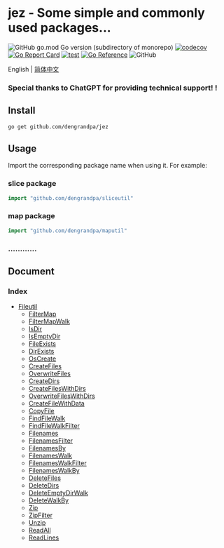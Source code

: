# jez - Some simple and commonly used packages...

![GitHub go.mod Go version (subdirectory of monorepo)](https://img.shields.io/github/go-mod/go-version/dengrandpa/jez)
[![codecov](https://codecov.io/gh/dengrandpa/jez/branch/main/graph/badge.svg?token=E3LRLIYTK2)](https://codecov.io/gh/dengrandpa/jez)
[![Go Report Card](https://goreportcard.com/badge/github.com/dengrandpa/jez)](https://goreportcard.com/report/github.com/dengrandpa/jez)
[![test](https://github.com/dengrandpa/jez/actions/workflows/workflows.yml/badge.svg)](https://github.com/dengrandpa/jez/actions/workflows/workflows.yml)
[![Go Reference](https://pkg.go.dev/badge/github.com/dengrandpa/jez.svg)](https://pkg.go.dev/github.com/dengrandpa/jez)
![GitHub](https://img.shields.io/github/license/dengrandpa/jez)


English | [简体中文](./README.md)

### Special thanks to ChatGPT for providing technical support! !

## Install

```sh
go get github.com/dengrandpa/jez
```

## Usage

Import the corresponding package name when using it. For example:

### slice package
```go
import "github.com/dengrandpa/sliceutil"
```

### map package
```go
import "github.com/dengrandpa/maputil"
```

### …………

## Document
### Index
-   [Fileutil](./docs/fileutil.md)
    -   [FilterMap](./docs/fileutil.md#filterMap)
    -   [FilterMapWalk](./docs/fileutil.md#filterMapWalk)
    -   [IsDir](./docs/fileutil.md#isDir)
    -   [IsEmptyDir](./docs/fileutil.md#isEmptyDir)
    -   [FileExists](./docs/fileutil.md#fileExists)
    -   [DirExists](./docs/fileutil.md#dirExists)
    -   [OsCreate](./docs/fileutil.md#osCreate)
    -   [CreateFiles](./docs/fileutil.md#createFiles)
    -   [OverwriteFiles](./docs/fileutil.md#overwriteFiles)
    -   [CreateDirs](./docs/fileutil.md#createDirs)
    -   [CreateFilesWithDirs](./docs/fileutil.md#createFilesWithDirs)
    -   [OverwriteFilesWithDirs](./docs/fileutil.md#overwriteFilesWithDirs)
    -   [CreateFileWithData](./docs/fileutil.md#createFileWithData)
    -   [CopyFile](./docs/fileutil.md#copyFile)
    -   [FindFileWalk](./docs/fileutil.md#findFileWalk)
    -   [FindFileWalkFilter](./docs/fileutil.md#findFileWalkFilter)
    -   [Filenames](./docs/fileutil.md#filenames)
    -   [FilenamesFilter](./docs/fileutil.md#filenamesFilter)
    -   [FilenamesBy](./docs/fileutil.md#filenamesBy)
    -   [FilenamesWalk](./docs/fileutil.md#filenamesWalk)
    -   [FilenamesWalkFilter](./docs/fileutil.md#filenamesWalkFilter)
    -   [FilenamesWalkBy](./docs/fileutil.md#filenamesWalkBy)
    -   [DeleteFiles](./docs/fileutil.md#deleteFiles)
    -   [DeleteDirs](./docs/fileutil.md#deleteDirs)
    -   [DeleteEmptyDirWalk](./docs/fileutil.md#deleteEmptyDirWalk)
    -   [DeleteWalkBy](./docs/fileutil.md#deleteWalkBy)
    -   [Zip](./docs/fileutil.md#zip)
    -   [ZipFilter](./docs/fileutil.md#zipFilter)
    -   [Unzip](./docs/fileutil.md#unzip)
    -   [ReadAll](./docs/fileutil.md#readAll)
    -   [ReadLines](./docs/fileutil.md#readLines)

